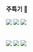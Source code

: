 ### 주특기 👋
<img src ="https://img.shields.io/badge/java-007396?&style=for-the-badge&logo=Java&logoColor=white"/>
<img src ="https://img.shields.io/badge/spring-6DB33F?&style=for-the-badge&logo=Spring&logoColor=white"/>
<img src ="https://img.shields.io/badge/springboot-6DB33F?&style=for-the-badge&logo=SpringBoot&logoColor=white"/>

#
<img src ="https://img.shields.io/badge/mysql-4479A1?&style=for-the-badge&logo=MySQL&logoColor=white"/>
<img src ="https://img.shields.io/badge/nginx-009639?&style=for-the-badge&logo=NGINX&logoColor=white"/>
<img src ="https://img.shields.io/badge/apachetomcat-F8DC75?&style=for-the-badge&logo=apach tomcat&logoColor=white"/>

<!--
**Red-Gunny/Red-Gunny** is a ✨ _special_ ✨ repository because its `README.md` (this file) appears on your GitHub profile.

Here are some ideas to get you started:

- 🔭 I’m currently working on ...
- 🌱 I’m currently learning ...
- 👯 I’m looking to collaborate on ...
- 🤔 I’m looking for help with ...
- 💬 Ask me about ...
- 📫 How to reach me: ...
- 😄 Pronouns: ...
- ⚡ Fun fact: ...
-->
